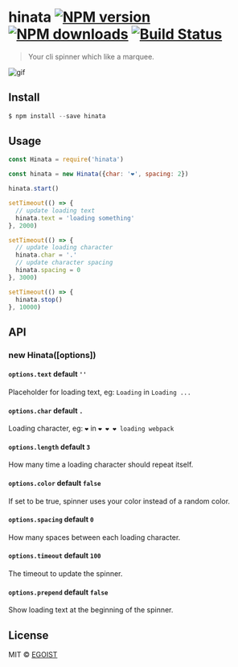 # hinata [![NPM version](https://img.shields.io/npm/v/hinata.svg)](https://npmjs.com/package/hinata) [![NPM downloads](https://img.shields.io/npm/dm/hinata.svg)](https://npmjs.com/package/hinata) [![Build Status](https://img.shields.io/circleci/project/egoist/hinata/master.svg)](https://circleci.com/gh/egoist/hinata)

> Your cli spinner which like a marquee.

![gif](http://ooo.0o0.ooo/2016/03/03/56d90169c39f1.gif)

## Install

```js
$ npm install --save hinata
```

## Usage

```js
const Hinata = require('hinata')

const hinata = new Hinata({char: '❤', spacing: 2})

hinata.start()

setTimeout(() => {
  // update loading text
  hinata.text = 'loading something'
}, 2000)

setTimeout(() => {
  // update loading character
  hinata.char = '.'
  // update character spacing
  hinata.spacing = 0
}, 3000)

setTimeout(() => {
  hinata.stop()
}, 10000)
```

## API

### new Hinata([options])

#### `options.text` default `''`

Placeholder for loading text, eg: `Loading` in `Loading ...`

#### `options.char` default `.`

Loading character, eg: `❤` in `❤ ❤ ❤ loading webpack`

#### `options.length` default `3`

How many time a loading character should repeat itself.

#### `options.color` default `false`

If set to be true, spinner uses your color instead of a random color.

#### `options.spacing` default `0`

How many spaces between each loading character.

#### `options.timeout` default `100`

The timeout to update the spinner.

#### `options.prepend` default `false`

Show loading text at the beginning of the spinner.

## License

MIT © [EGOIST](https://github.com/egoist)
